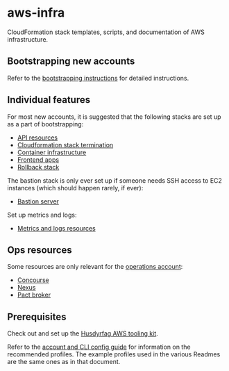 # aws-infra


CloudFormation stack templates, scripts, and documentation of AWS
infrastructure.

## Bootstrapping new accounts

Refer to the [bootstrapping instructions](./bootstrap/README.md) for detailed
instructions.

## Individual features

For most new accounts, it is suggested that the following stacks are set up as a
part of bootstrapping:

* [API resources](./api/Readme.md)
* [Cloudformation stack termination](./stack-termination/Readme.md)
* [Container infrastructure](./containers/Readme.md)
* [Frontend apps](./frontend/Readme.md)
* [Rollback stack](./rollback-stack/Readme.md)

The bastion stack is only ever set up if someone needs SSH access to EC2
instances (which should happen rarely, if ever):

* [Bastion server](./bastion/Readme.md)

Set up metrics and logs:

* [Metrics and logs resources](./metrics-logs/Readme.md)

## Ops resources

Some resources are only relevant for the [operations account](./ops):

* [Concourse](./ops/concourse/)
* [Nexus](./ops/nexus/)
* [Pact broker](./ops/pact-broker/)

## Prerequisites

Check out and set up the [Husdyrfag AWS tooling kit](https://github.com/TINE-SA/aws-tooling).

Refer to the [account and CLI config guide](https://confluence.tine.no/display/TDOC/Oppsett+av+bruker+og+aws-klient)
for information on the recommended profiles. The example profiles used in the
various Readmes are the same ones as in that document.
